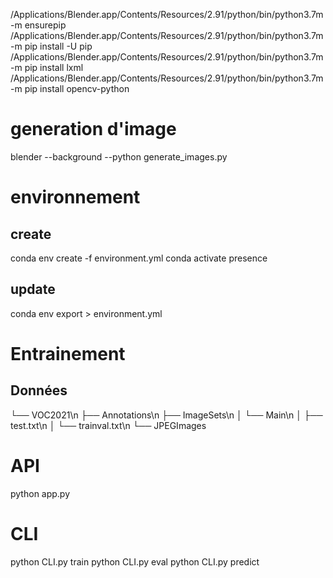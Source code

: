 /Applications/Blender.app/Contents/Resources/2.91/python/bin/python3.7m -m ensurepip
/Applications/Blender.app/Contents/Resources/2.91/python/bin/python3.7m -m pip install -U pip
/Applications/Blender.app/Contents/Resources/2.91/python/bin/python3.7m -m pip install lxml
/Applications/Blender.app/Contents/Resources/2.91/python/bin/python3.7m -m pip install opencv-python


# generation d'image
blender --background --python generate_images.py


# environnement
## create

conda env create -f environment.yml
conda activate presence

## update

conda env export > environment.yml

# Entrainement

## Données

└── VOC2021\n
  ├── Annotations\n
  ├── ImageSets\n
  │ └── Main\n
  │ ├── test.txt\n
  │ └── trainval.txt\n
  └── JPEGImages

# API

python app.py

# CLI

python CLI.py train
python CLI.py eval
python CLI.py predict
